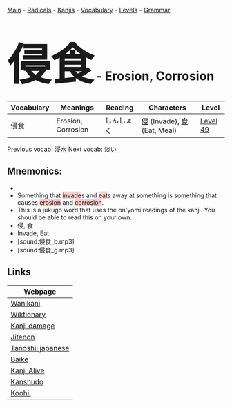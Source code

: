 <style> bigfont {font-size: 100px}</style>
[Main](../README.md) -
[Radicals](../radicals.md) -
[Kanjis](../kanjis.md) -
[Vocabulary](../vocabulary.md) -
[Levels](../levels.md) -
[Grammar](../grammar.md)
# <bigfont> 侵食</bigfont> - Erosion, Corrosion 

| Vocabulary | Meanings | Reading | Characters | Level |
| --- | --- | --- | --- | --- |
| 侵食 | Erosion, Corrosion | しんしょく |  [侵](../kanjis/侵.md) (Invade), [食](../kanjis/食.md) (Eat, Meal) | [Level 49](../levels/wk_level49.md) |

Previous vocab: [浸水](浸水.md) Next vocab: [淡い](淡い.md) 

## Mnemonics:

* 
* Something that <span style="background-color:#ffcccb"> invade</span>s and <span style="background-color:#ffcccb"> eat</span>s away at something is something that causes <span style="background-color:#ffcccb"> erosion</span> and <span style="background-color:#ffcccb"> corrosion</span>.
* This is a jukugo word that uses the on'yomi readings of the kanji. You should be able to read this on your own.
* 侵, 食
* Invade, Eat
* [sound:侵食_b.mp3]
* [sound:侵食_g.mp3]


## Links 

| Webpage |
| --- |
| [Wanikani          ](https://www.wanikani.com/kanji/侵食) |
| [Wiktionary        ](https://en.wiktionary.org/wiki/侵食) |
| [Kanji damage      ](http://www.kanjidamage.com/kanji/search?utf8=✓&q=侵食) |
| [Jitenon           ](https://jitenon.com/kanji/侵食) |
| [Tanoshii japanese ](https://www.tanoshiijapanese.com/dictionary/kanji.cfm?k=侵食) |
| [Baike             ](https://baike.baidu.com/item/侵食) |
| [Kanji Alive       ](https://app.kanjialive.com/侵食) |
| [Kanshudo          ](https://www.kanshudo.com/searchmn?q=侵食) |
| [Koohii            ](https://kanji.koohii.com/study/kanji/侵食) |
